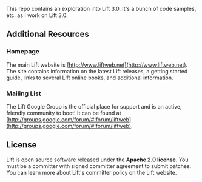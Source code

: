 This repo contains an exploration into Lift 3.0. It's a bunch of code samples,
etc. as I work on Lift 3.0.

## Additional Resources

### Homepage

The main Lift website is [http://www.liftweb.net](http://www.liftweb.net). The site contains information on the latest Lift releases, a getting started guide, links to several Lift online books, and additional information.

### Mailing List

The Lift Google Group is the official place for support and is an active, friendly community to boot! It can be found at [http://groups.google.com/forum/#!forum/liftweb](http://groups.google.com/forum/#!forum/liftweb).

## License

Lift is open source software released under the **Apache 2.0 license**. You must be a committer with signed committer agreement to submit patches. You can learn more about Lift's committer policy on the Lift website.
